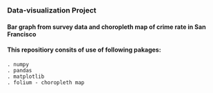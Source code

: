 ### Data-visualization Project
#### Bar graph from survey data and choropleth map of crime rate in San Francisco
#### This repositiory consits of use of following pakages:
    . numpy
    . pandas
    . matplotlib
    . folium - choropleth map
  
